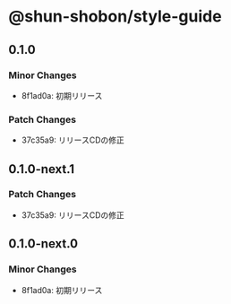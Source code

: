 # @shun-shobon/style-guide

## 0.1.0
### Minor Changes

- 8f1ad0a: 初期リリース

### Patch Changes

- 37c35a9: リリースCDの修正

## 0.1.0-next.1
### Patch Changes

- 37c35a9: リリースCDの修正

## 0.1.0-next.0
### Minor Changes

- 8f1ad0a: 初期リリース
